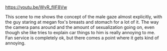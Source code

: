 https://youtu.be/WyR_fllF8Vw

This scene to me shows the concept of the male gaze almost explicitly, with the guy staring at megan fox's breasts and stomach for a lot of it. The way the camera pans around and the amount of sexualization going on, even though she like tries to explain car things to him is really annoying to me. Fan service is completely ok, but there comes a point where it gets kind of annoying. 